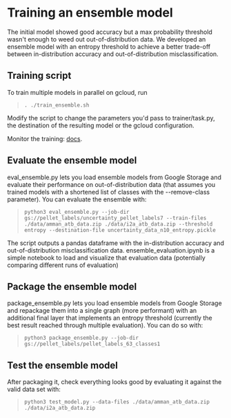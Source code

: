 # Training an ensemble model

The initial model showed good accuracy but a max probability threshold wasn't
enough to weed out out-of-distribution data. We developed an ensemble model with
an entropy threshold to achieve a better trade-off between in-distribution
accuracy and out-of-distribution misclassification.

## Training script

To train multiple models in parallel on gcloud, run

> `. ./train_ensemble.sh`

Modify the script to change the parameters you'd pass to trainer/task.py, the
destination of the resulting model or the gcloud configuration.

Monitor the training: [docs](https://cloud.google.com/ai-platform/training/docs/monitor-training).

## Evaluate the ensemble model

eval_ensemble.py lets you load ensemble models from Google Storage and evaluate
their performance on out-of-distribution data (that assumes you trained models
with a shortened list of classes with the --remove-class parameter). You can
evaluate the ensemble with:

> `python3 eval_ensemble.py --job-dir gs://pellet_labels/uncertainty_pellet_labels7 --train-files ./data/amman_atb_data.zip ./data/i2a_atb_data.zip --threshold entropy --destination-file uncertainty_data_n10_entropy.pickle`

The script outputs a pandas dataframe with the in-distribution accuracy and
out-of-distribution misclassification data. ensemble_evaluation.ipynb is a
simple notebook to load and visualize that evaluation data (potentially
comparing different runs of evaluation)

## Package the ensemble model

package_ensemble.py lets you load ensemble models from Google Storage and
repackage them into a single graph (more performant) with an additional final
layer that implements an entropy threshold (currently the best result reached
through multiple evaluation). You can do so with:

> `python3 package_ensemble.py --job-dir gs://pellet_labels/pellet_labels_63_classes1`

## Test the ensemble model

After packaging it, check everything looks good by evaluating it against the
valid data set with:

> `python3 test_model.py --data-files ./data/amman_atb_data.zip ./data/i2a_atb_data.zip`
